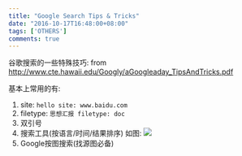 ```yaml
---
title: "Google Search Tips & Tricks"
date: "2016-10-17T16:48:00+08:00"
tags: ['OTHERS']
comments: true
---
```



谷歌搜索的一些特殊技巧: 
from <http://www.cte.hawaii.edu/Googly/aGoogleaday_TipsAndTricks.pdf>

基本上常用的有:
1. site:
  `hello site: www.baidu.com`
2. filetype:
  `思想汇报 filetype: doc`
3. 双引号
4. 搜索工具(按语言/时间/结果排序) 如图: 
   ![](~/17-07-42.jpg)
5. Google按图搜索(找源图必备)
